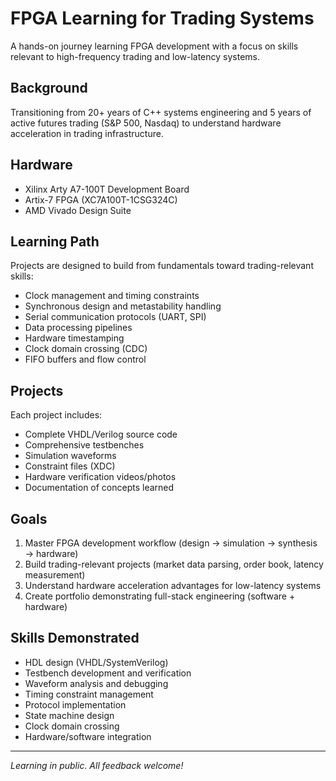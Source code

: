 # FPGA Learning for Trading Systems

A hands-on journey learning FPGA development with a focus on skills relevant to high-frequency trading and low-latency systems.

## Background

Transitioning from 20+ years of C++ systems engineering and 5 years of active futures trading (S&P 500, Nasdaq) to understand hardware acceleration in trading infrastructure.

## Hardware

- Xilinx Arty A7-100T Development Board
- Artix-7 FPGA (XC7A100T-1CSG324C)
- AMD Vivado Design Suite

## Learning Path

Projects are designed to build from fundamentals toward trading-relevant skills:

- Clock management and timing constraints
- Synchronous design and metastability handling
- Serial communication protocols (UART, SPI)
- Data processing pipelines
- Hardware timestamping
- Clock domain crossing (CDC)
- FIFO buffers and flow control

## Projects

Each project includes:

- Complete VHDL/Verilog source code
- Comprehensive testbenches
- Simulation waveforms
- Constraint files (XDC)
- Hardware verification videos/photos
- Documentation of concepts learned

## Goals

1. Master FPGA development workflow (design → simulation → synthesis → hardware)
2. Build trading-relevant projects (market data parsing, order book, latency measurement)
3. Understand hardware acceleration advantages for low-latency systems
4. Create portfolio demonstrating full-stack engineering (software + hardware)

## Skills Demonstrated

- HDL design (VHDL/SystemVerilog)
- Testbench development and verification
- Waveform analysis and debugging
- Timing constraint management
- Protocol implementation
- State machine design
- Clock domain crossing
- Hardware/software integration

---

_Learning in public. All feedback welcome!_

```

```
